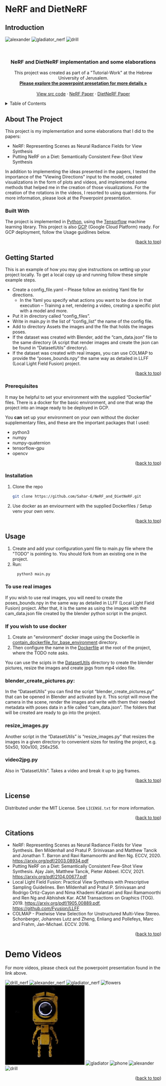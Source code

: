 # NeRF and DietNeRF 
## Introduction

![alexander](demo_videos/alexander.gif)
![gladiator_nerf](demo_videos/gladiator_nerf.gif)
![drill](demo_videos/drill.gif)

<br />
<div align="center">
<h3 align="center">NeRF and DietNeRF implementation and some elaborations</h3>
  <p align="center">
    This project was created as part of a "Tutorial-Work" at the Hebrew University of Jerusalem.
    <br />
    <a href="https://docs.google.com/presentation/d/1UmV2SThbmKvED2VnMW6kPjI7N3OPRLIQ/edit?usp=sharing&ouid=102744995692215680419&rtpof=true&sd=true"><strong>Please explore the powerpoint presetation for more details »</strong></a>
    <br />
    <br />
    <a href="https://github.com/Sahar-E/NeRF_and_DietNeRF/tree/main/src">View src code</a>
    ·
    <a href="https://arxiv.org/pdf/2003.08934.pdf">NeRF Paper</a>
    ·
    <a href="https://arxiv.org/pdf/2104.00677.pdf">DietNeRF Paper</a>
  </p>
</div>


<!-- TABLE OF CONTENTS -->
<details>
  <summary>Table of Contents</summary>
  <ol>
    <li>
      <a href="#about-the-project">About The Project</a>
      <ul>
        <li><a href="#built-with">Built With</a></li>
      </ul>
    </li>
    <li>
      <a href="#getting-started">Getting Started</a>
      <ul>
        <li><a href="#prerequisites">Prerequisites</a></li>
        <li><a href="#installation">Installation</a></li>
      </ul>
    </li>
    <li><a href="#usage">Usage</a></li>
    <li><a href="#license">License</a></li>
    <li><a href="#citations">Citations</a></li>
  </ol>
</details>



<!-- ABOUT THE PROJECT -->
## About The Project

This project is my implementation and some elaborations that I did to the papers:
* NeRF: Representing Scenes as Neural Radiance Fields for View Synthesis
* Putting NeRF on a Diet: Semantically Consistent Few-Shot View Synthesis

In addition to implementing the ideas presented in the papers, I tested the importance of the "Viewing Directions" input to the model, created visualizations in the form of plots and videos, and implemented some methods that helped me in the creation of those visualizations. 
For the creation of the rotations in the videos, I resorted to using quaternions.
For more information, please look at the Powerpoint presentation.


### Built With

The project is implemented in [Python](https://www.python.org/), using the [Tensorflow](https://www.tensorflow.org/) machine learning library.
This project is also [GCP](https://cloud.google.com/) (Google Cloud Platform) ready. For GCP deployment, follow the Usage guidlines below.


<p align="right">(<a href="#top">back to top</a>)</p>

<!-- GETTING STARTED -->
## Getting Started

This is an example of how you may give instructions on setting up your project locally.
To get a local copy up and running follow these simple example steps.

* Create a config_file.yaml – Please follow an existing Yaml file for directions.
  * In the Yaml you specify what actions you want to be done in that execution – Training a net, rendering a video, creating a specific plot with a model and more.
* Put it in directory called “config_files”.
* Write in main.py in the list of “config_list” the name of the config file.
* Add to directory Assets the images and the file that holds the images poses. 
* If the dataset was created with Blender, add the “cam_data.json” file to the same directory (A script that render images and create the json can be found in “DatasetUtils” directory).
* If the dataset was created with real images, you can use COLMAP to provide the “poses_bounds.npy” the same way as detailed in LLFF (Local Light Field Fusion) project.

<p align="right">(<a href="#top">back to top</a>)</p>

### Prerequisites

It may be helpful to set your environment with the supplied “Dockerfile” files.
There is a docker for the basic environment, and one that wrap the project into an image ready to be deployed in GCP.

You **can** set up your environment on your own without the docker supplementary files, and these are the important packages that I used:
* python3
* numpy
* numpy-quaternion
* tensorflow-gpu
* opencv



<p align="right">(<a href="#top">back to top</a>)</p>

### Installation

1. Clone the repo
   ```sh
   git clone https://github.com/Sahar-E/NeRF_and_DietNeRF.git
   ```
2. Use docker as an enviourment with the supplied Dockerfiles / Setup venv your own venv.



<p align="right">(<a href="#top">back to top</a>)</p>

## Usage

1. Create and add your configuration.yaml file to main.py file where the "TODO" is pointing to. You should fork from an existing one in the project.
2. Run:
    ```sh
      python3 main.py
      ```

### To use real images
If you wish to use real images, you will need to create the poses_bounds.npy in the same way as detailed in LLFF (Local Light Field Fusion) project.
After that, it is the same as using the images with the cam_data.json file created by the blender python script in the project.


### If you wish to use docker
1. Create an "environment" docker image using the Dockerfile in [contain_dockerfile_for_base_environment](https://github.com/Sahar-E/NeRF_and_DietNeRF/tree/main/contain_dockerfile_for_base_environment) directory.
2. Then configure the name in the [Dockerfile](https://github.com/Sahar-E/NeRF_and_DietNeRF/blob/main/Dockerfile) at the root of the project, where the TODO note asks. 

You can use the scipts in the [DatasetUtils](https://github.com/Sahar-E/NeRF_and_DietNeRF/tree/main/DatasetUtils) directory to create the blender pictures, resize the images and create jpgs from mp4 video file.

### blender_create_pictures.py:
In the “DatasetUtils” you can find the script “blender_create_pictures.py” that can be opened in Blender and activated by it.
This script will move the camera in the scene, render the images and write with them their needed metadata with poses data in a file called “cam_data.json”. 
The folders that will be created are ready to go into the project.

### resize_images.py
Another script in the “DatasetUtils” is “resize_images.py” that resizes the images in a given directory to convenient sizes for testing the project, e.g. 50x50, 100x100, 256x256.

### video2jpg.py
Also in “DatasetUtils”. Takes a video and break it up to jpg frames.




<p align="right">(<a href="#top">back to top</a>)</p>

<!-- LICENSE -->
## License

Distributed under the MIT License. See `LICENSE.txt` for more information.


<p align="right">(<a href="#top">back to top</a>)</p>

## Citations

* NeRF: Representing Scenes as Neural Radiance Fields for View Synthesis. Ben Mildenhall and Pratul P. Srinivasan and Matthew Tancik and Jonathan T. Barron and Ravi Ramamoorthi and Ren Ng. ECCV, 2020. https://arxiv.org/pdf/2003.08934.pdf
* Putting NeRF on a Diet: Semantically Consistent Few-Shot View Synthesis. Ajay Jain, Matthew Tancik, Pieter Abbeel. ICCV, 2021. https://arxiv.org/pdf/2104.00677.pdf
* Local Light Field Fusion: Practical View Synthesis with Prescriptive Sampling Guidelines. Ben Mildenhall and Pratul P. Srinivasan and Rodrigo Ortiz-Cayon and Nima Khademi Kalantari and Ravi Ramamoorthi and Ren Ng and Abhishek Kar. ACM Transactions on Graphics (TOG). 2019. https://arxiv.org/pdf/1905.00889.pdf, https://github.com/Fyusion/LLFF
* COLMAP - Pixelwise View Selection for Unstructured Multi-View Stereo. Schonberger, Johannes Lutz and Zheng, Enliang and Pollefeys, Marc and Frahm, Jan-Michael. ECCV. 2016.



<p align="right">(<a href="#top">back to top</a>)</p>

#  Demo Videos
For more videos, please check out the powerpoint presentation found in the link above.


![drill_nerf](demo_videos/drill_nerf.gif)
![alexander_nerf](demo_videos/alexander_nerf.gif)
![gladiator_nerf](demo_videos/gladiator_nerf.gif)
![flowers](demo_videos/flowers.gif)
![robot](demo_videos/robot.gif)
![gladiator](demo_videos/gladiator.gif)
![phone](demo_videos/phone.gif)
![alexander](demo_videos/alexander.gif)
![drill](demo_videos/drill.gif)

<p align="right">(<a href="#top">back to top</a>)</p>
